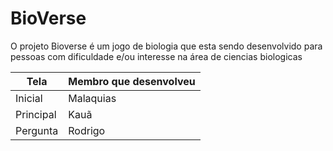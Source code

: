 # BioVerse
O projeto Bioverse é um jogo de biologia que esta sendo desenvolvido para pessoas com dificuldade e/ou interesse na área de ciencias biologicas 



|Tela|Membro que desenvolveu|
|---------|---------|
Inicial|Malaquias
Principal |Kauã
Pergunta|Rodrigo
